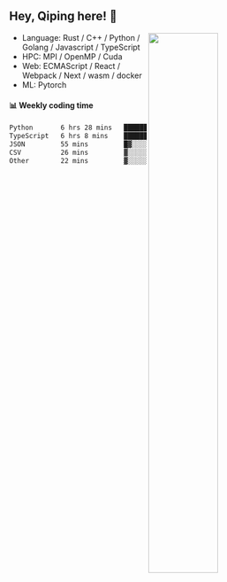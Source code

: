 

## Hey, Qiping here! :wave:

[<img align="right" width="50%" src="https://github-readme-stats.vercel.app/api?username=ppppqp&theme=dark&show_icons=true">](https://metrics.lecoq.io/ppppqp?template=classic)



-   Language: Rust / C++ / Python / Golang / Javascript / TypeScript
-   HPC: MPI / OpenMP / Cuda
-   Web: ECMAScript / React / Webpack / Next / wasm / docker
-   ML: Pytorch



#### :bar_chart: Weekly coding time

<!--START_SECTION:waka-->

```txt
Python       6 hrs 28 mins   ██████████▓░░░░░░░░░░░░░░   42.95 %
TypeScript   6 hrs 8 mins    ██████████▒░░░░░░░░░░░░░░   40.79 %
JSON         55 mins         █▓░░░░░░░░░░░░░░░░░░░░░░░   06.11 %
CSV          26 mins         ▓░░░░░░░░░░░░░░░░░░░░░░░░   02.88 %
Other        22 mins         ▓░░░░░░░░░░░░░░░░░░░░░░░░   02.53 %
```

<!--END_SECTION:waka-->
